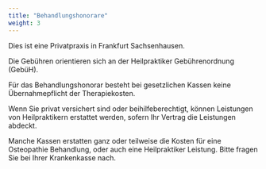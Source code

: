 ```yaml
---
title: "Behandlungshonorare"
weight: 3
---
```


Dies ist eine Privatpraxis in Frankfurt Sachsenhausen.

Die Gebühren orientieren sich an der Heilpraktiker Gebührenordnung (GebüH).

Für das Behandlungshonorar besteht bei gesetzlichen Kassen keine Übernahmepflicht der Therapiekosten.

Wenn Sie privat versichert sind oder beihilfeberechtigt, können Leistungen von Heilpraktikern erstattet werden, sofern Ihr Vertrag die Leistungen abdeckt.

Manche Kassen erstatten ganz oder teilweise die Kosten für eine Osteopathie Behandlung, oder auch eine Heilpraktiker Leistung. Bitte fragen Sie bei Ihrer Krankenkasse nach.
